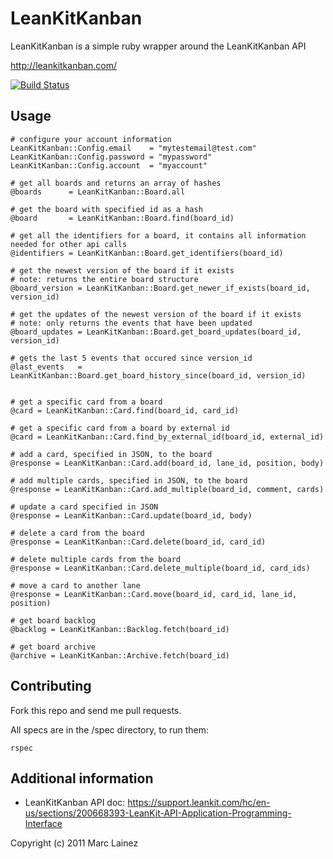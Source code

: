 LeanKitKanban
=============

LeanKitKanban is a simple ruby wrapper around the LeanKitKanban API

http://leankitkanban.com/

[![Build Status](https://travis-ci.org/mlainez/leankitkanban.png?branch=master)](https://travis-ci.org/mlainez/leankitkanban)

Usage
-----

    # configure your account information
    LeanKitKanban::Config.email    = "mytestemail@test.com"
    LeanKitKanban::Config.password = "mypassword"
    LeanKitKanban::Config.account  = "myaccount"

    # get all boards and returns an array of hashes
    @boards      = LeanKitKanban::Board.all

    # get the board with specified id as a hash
    @board       = LeanKitKanban::Board.find(board_id)

    # get all the identifiers for a board, it contains all information needed for other api calls
    @identifiers = LeanKitKanban::Board.get_identifiers(board_id)

    # get the newest version of the board if it exists
    # note: returns the entire board structure
    @board_version = LeanKitKanban::Board.get_newer_if_exists(board_id, version_id)

    # get the updates of the newest version of the board if it exists
    # note: only returns the events that have been updated
    @board_updates = LeanKitKanban::Board.get_board_updates(board_id, version_id)

    # gets the last 5 events that occured since version_id
    @last_events   = LeanKitKanban::Board.get_board_history_since(board_id, version_id)


    # get a specific card from a board
    @card = LeanKitKanban::Card.find(board_id, card_id)

    # get a specific card from a board by external id
    @card = LeanKitKanban::Card.find_by_external_id(board_id, external_id)

    # add a card, specified in JSON, to the board
    @response = LeanKitKanban::Card.add(board_id, lane_id, position, body)

    # add multiple cards, specified in JSON, to the board
    @response = LeanKitKanban::Card.add_multiple(board_id, comment, cards)

    # update a card specified in JSON
    @response = LeanKitKanban::Card.update(board_id, body)

    # delete a card from the board
    @response = LeanKitKanban::Card.delete(board_id, card_id)

    # delete multiple cards from the board
    @response = LeanKitKanban::Card.delete_multiple(board_id, card_ids)

    # move a card to another lane
    @response = LeanKitKanban::Card.move(board_id, card_id, lane_id, position)

    # get board backlog
    @backlog = LeanKitKanban::Backlog.fetch(board_id)

    # get board archive
    @archive = LeanKitKanban::Archive.fetch(board_id)

Contributing
------------

Fork this repo and send me pull requests.

All specs are in the /spec directory, to run them:

    rspec

Additional information
----------------------

* LeanKitKanban API doc: https://support.leankit.com/hc/en-us/sections/200668393-LeanKit-API-Application-Programming-Interface


Copyright (c) 2011 Marc Lainez
